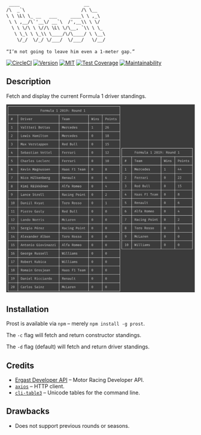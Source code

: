 ```
 ____                        __
/\  _`\                     /\ \__
\ \ \L\ \_ __   ___     ____\ \ ,_\
 \ \ ,__/\`'__\/ __`\  /',__\\ \ \/
  \ \ \/\ \ \//\ \L\ \/\__, `\\ \ \_
   \ \_\ \ \_\\ \____/\/\____/ \ \__\
    \/_/  \/_/ \/___/  \/___/   \/__/

“I’m not going to leave him even a 1-meter gap.”
```

[![CircleCI](https://img.shields.io/circleci/project/github/jameswillock/prost/master.svg)](https://circleci.com/gh/jameswillock/prost) [![Version](https://img.shields.io/npm/v/prost.svg)](https://www.npmjs.com/package/prost) [![MIT](https://img.shields.io/github/license/jameswillock/prost.svg)](https://github.com/jameswillock/prost/blob/master/LICENSE) [![Test Coverage](https://img.shields.io/codeclimate/coverage/jameswillock/prost.svg)](https://codeclimate.com/github/jameswillock/prost/test_coverage) [![Maintainability](https://img.shields.io/codeclimate/maintainability-percentage/jameswillock/prost.svg)](https://codeclimate.com/github/jameswillock/prost/maintainability)

## Description
Fetch and display the current Formula 1 driver standings.

<img src="screenshot.png" width="671">

## Installation
Prost is available via `npm` – merely `npm install -g prost`.

The `-c` flag will fetch and return constructor standings.

The `-d` flag (default) will fetch and return driver standings.

## Credits
- [Ergast Developer API](https://ergast.com/mrd/) – Motor Racing Developer API.
- [`axios`](https://github.com/axios/axios) – HTTP client.
- [`cli-table3`](https://github.com/cli-table/cli-table3) – Unicode tables for the command line.

## Drawbacks
- Does not support previous rounds or seasons.
